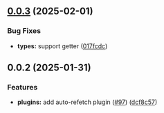 ## [0.0.3](https://github.com/posva/pinia-colada/compare/@pinia/colada-plugin-auto-refetch@0.0.2...@pinia/colada-plugin-auto-refetch@0.0.3) (2025-02-01)

### Bug Fixes

- **types:** support getter ([017fcdc](https://github.com/posva/pinia-colada/commit/017fcdc844c19df91feec84221d28e0a56bd9455))

## 0.0.2 (2025-01-31)

### Features

- **plugins:** add auto-refetch plugin ([#97](https://github.com/posva/pinia-colada/issues/97)) ([dcf8c57](https://github.com/posva/pinia-colada/commit/dcf8c57a5c6695c02e046ba5e6731de71976a588))
